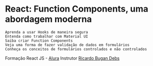 # React: Function Components, uma abordagem moderna

    Aprenda a usar Hooks de maneira segura
    Entenda como trabalhar com Material UI
    Saiba criar Function Components
    Veja uma forma de fazer validação de dados em formulários
    Conheça os conceitos de formulários controlados e não controlados



Formação React JS -  [Alura](https://cursos.alura.com.br/course/react-function-components) Instrutor [Ricardo Bugan Debs](https://www.linkedin.com/in/ricardo-bugan-b0581379/)
